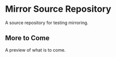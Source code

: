 # Mirror Source Repository

A source repository for testing mirroring.

## More to Come

A preview of what is to come.
